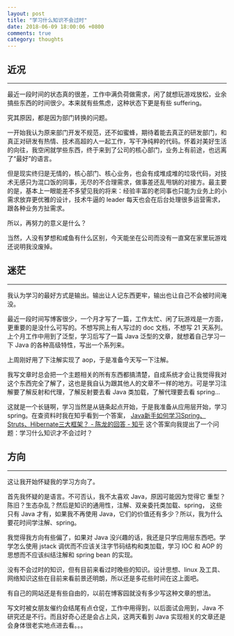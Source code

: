 ```yaml
---
layout: post
title: "学习什么知识不会过时"
date: 2018-06-09 18:00:06 +0800
comments: true
category: thoughts
---
```


## 近况
---
最近一段时间的状态真的很差，工作中满负荷做需求，闲了就想玩游戏放松，业余搞些东西的时间很少。本来就有些焦虑，这种状态下更是有些 suffering。

究其原因，都是因为部门转换的问题。

一开始我认为原来部门开发不规范，还不如蜜蜂，期待着能去真正的研发部门，和真正对研发有热情、技术高超的人一起工作，写干净纯粹的代码。怀着对美好生活的向往，我空闲就学些东西，终于来到了公司的核心部门，业务上有前途，也远离了“最好”的语言。

但是现实终归是无情的，核心部门、核心业务，也会有成堆成堆的垃圾代码，对技术无感只为混口饭的同事，无尽的不合理需求，做事差还乱甩锅的对接方。最主要的是，基本上一眼能差不多望见我的将来：经验丰富的老同事也只能为业务上的小需求放弃更优雅的设计，技术牛逼的 leader 每天也会在后台处理很多运营需求，跟各种业务方扯需求。

所以，再努力的意义是什么？

当然，人没有梦想和咸鱼有什么区别，今天能坐在公司而没有一直窝在家里玩游戏还说明我没废掉。

## 迷茫
---

我认为学习的最好方式是输出。输出让人记东西更牢，输出也让自己不会被时间淹没。

最近一段时间写博客很少，一个月才写了一篇，工作太忙、闲了玩游戏是一方面，更重要的是没什么可写的。不想写网上有人写过的 doc 文档，不想写 21 天系列。上个月工作中用到了泛型，学习后写了一篇 Java 泛型的文章，就想着自己学习一下 Java 的各种高级特性，写出一个系列来。

上周刚好用了下注解实现了 aop，于是准备今天写一下注解。

我写文章时总会把一个主题相关的所有东西都搞清楚，自成系统才会让我觉得我对这个东西完全了解了，这也是我自认为跟其他人的文章不一样的地方。可是学习注解要了解反射和代理，了解反射要去看 Java 类加载，了解代理要去看 spring...

这就是一个长链啊，学习当然是从链条起点开始，于是我准备从应用层开始，学习 spring。在查资料时我在知乎看到一个答案，
[Java新手如何学习Spring、Struts、Hibernate三大框架？ - 陈龙的回答 - 知乎](https://www.zhihu.com/question/21142149/answer/346032466)  这个答案向我提出了一个问题：学习什么知识才不会过时？

## 方向
---
这让我开始怀疑我的学习方向了。

首先我怀疑的是语言。不可否认，我不太喜欢 Java，原因可能因为觉得它 重型？陈旧？生态杂乱？然后是知识的通用性，注解、双亲委托类加载、spring， 这些只有 Java 才有，如果我不再使用 Java，它们的价值还有多少？所以，我为什么要花时间学注解、spring。

我觉得我方向有些偏了，如果对 Java 没兴趣的话，我还是只学应用层东西吧。学学怎么使用 jstack 调优而不应该关注字节码结构和类加载，学习 IOC 和 AOP 的思想而不应该纠结注解和 spring bean 的实现。

没有不会过时的知识，但有目前来看过时晚些的知识。设计思想、linux 及工具、网络知识这些在目前来看前景还明朗，所以还是多花些时间在这上面吧。

有自己的网站还是有些自由的，以前在博客园就没有多少写这种文章的想法。

写文时被女朋友催约会结尾有点仓促，工作中用得到，以后面试会用到，Java 不研究还是不行。而且好奇心还是会占上风，这两天看到 Java 实现相关的文章还是会身体很老实地点进去看。。。